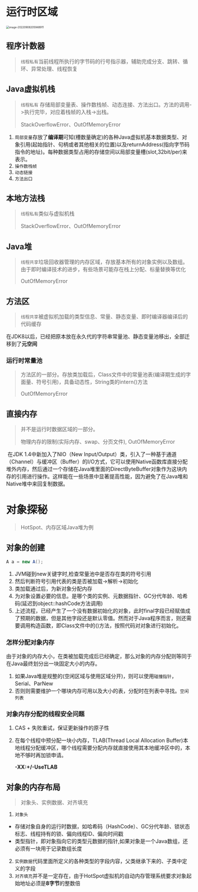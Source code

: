 # 运行时区域

<img src="https://vip2.loli.io/2022/09/08/JadjNU9risbgu5O.png" alt="image-20220908205948911" style="zoom:50%;" />

## 程序计数器

> `线程私有`当前线程所执行的字节码的行号指示器，辅助完成分支、跳转、循环、异常处理、线程恢复

## Java虚拟机栈

> `线程私有` 存储局部变量表、操作数栈帧、动态连接、方法出口。方法的调用->执行完毕，对应着栈帧的入栈->出栈。
>
> StackOverflowError、OutOfMemoryError

1. `局部变量`存放了**编译期**可知(槽数量确定)的各种Java虚拟机基本数据类型、对象引用(起始指针、句柄或者其他相关的位置)以及returnAddress(指向字节码指令的地址)。每种数据类型占用的存储空间以局部变量槽(slot,32bit/per)来表示。
2. `操作数栈帧`
3. `动态链接`
4. `方法出口`

## 本地方法栈

> `线程私有`类似与虚拟机栈
>
> StackOverflowError、OutOfMemoryError

## Java堆

> `线程共享`垃圾回收器管理的内存区域，存放基本所有的对象实例以及数组。由于即时编译技术的进步，有些场景可能存在栈上分配、标量替换等优化
>
> OutOfMemoryError

## 方法区

> `线程共享`被虚拟机加载的类型信息、常量、静态变量、即时编译器编译后的代码缓存

在JDK8以后，已经把原本放在永久代的字符串常量池、静态变量池移出，全部迁移到了**元空间**

### 运行时常量池

> 方法区的一部分。存放类加载后，Class文件中的常量池表(编译期生成的字面量、符号引用)，具备动态性，String类的intern()方法
>
> OutOfMemoryError

## 直接内存

> 并不是运行时数据区域的一部分。
>
> 物理内存的限制(实际内存、swap、分页文件), OutOfMemoryError

​	在JDK 1.4中新加入了NIO（New Input/Output）类，引入了一种基于通道（Channel）与缓冲区（Buffer）的I/O方式，它可以使用Native函数库直接分配堆外内存，然后通过一个存储在Java堆里面的DirectByteBuffer对象作为这块内存的引用进行操作。这样能在一些场景中显著提高性能，因为避免了在Java堆和Native堆中来回复制数据。

# 对象探秘

> HotSpot、内存区域Java堆为例

## 对象的创建

```java
A a = new A();	
```

1. JVM碰到new关键字时,检查常量池中是否存在类的符号引用
2. 然后判断符号引用代表的类是否被加载->解析->初始化
3. 类加载通过后，为新对象分配内存
4. 为对象设置必要的信息。是哪个类的实例、元数据指针、GC分代年龄、哈希码(延迟到object::hashCode方法调用)
5. 上述流程，已经产生了一个没有数据初始化的对象，此时final字段已经赋值成了预期的数据，但是其他字段还是默认零值。然而对于Java程序而言，则还需要调用构造函数，即Class文件中的<init>()方法，按照代码对对象进行初始化。

### 怎样分配对象内存

由于对象的内存大小，在类被加载完成后已经确定，那么对象的内存分配则等同于在Java最终划分出一块固定大小的内存。

1. 如果Java堆是规整的(空闲区域与使用区域分开)，则可以使用`碰撞指针`，Serial、ParNew
2. 否则则需要维护一个哪块内存可用以及大小的表，分配时在列表中寻找。`空闲列表`

### 对象内存分配的线程安全问题

1. CAS + 失败重试，保证更新操作的原子性

2. 在每个线程中预分配一块小内存，TLAB(Thread Local Allocation Buffer)本地线程分配缓冲区，哪个线程需要分配内存就直接使用其本地缓冲区中的，本地不够时再加锁申请。

   **-XX:+/-UseTLAB**

## 对象的内存布局

> 对象头、实例数据、对齐填充

1. `对象头`

+ 存储对象自身的运行时数据，如哈希码（HashCode）、GC分代年龄、锁状态标志、线程持有的锁、偏向线程ID、偏向时间戳
+ 类型指针，即对象指向它的类型元数据的指针,如果对象是一个Java数组，还必须有一块用于记录数组长度

2. `实例数据`代码里面所定义的各种类型的字段内容，父类继承下来的、子类中定义的字段
3. `对齐填充`并不是一定存在，由于HotSpot虚拟机的自动内存管理系统要求对象起始地址必须是**8字节**的整数倍